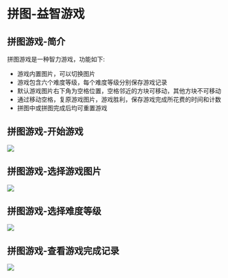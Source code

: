 # 拼图-益智游戏

## 拼图游戏-简介
拼图游戏是一种智力游戏，功能如下:

* 游戏内置图片，可以切换图片
* 游戏包含六个难度等级，每个难度等级分别保存游戏记录
* 默认游戏图片右下角为空格位置，空格邻近的方块可移动，其他方块不可移动
* 通过移动空格，复原游戏图片，游戏胜利，保存游戏完成所花费的时间和计数
* 拼图中或拼图完成后均可重置游戏


## 拼图游戏-开始游戏
![](http://uter.top/images/2019112101.png)

## 拼图游戏-选择游戏图片
![](http://uter.top/images/2019112103.png)

## 拼图游戏-选择难度等级
![](http://uter.top/images/2019112104.png)

## 拼图游戏-查看游戏完成记录
![](http://uter.top/images/2019112102.png)
